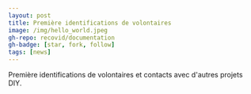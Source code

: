 ```yaml
---
layout: post
title: Première identifications de volontaires
image: /img/hello_world.jpeg
gh-repo: recovid/documentation
gh-badge: [star, fork, follow]
tags: [news]
---
```


Première identifications de volontaires et contacts avec d'autres projets DIY.

